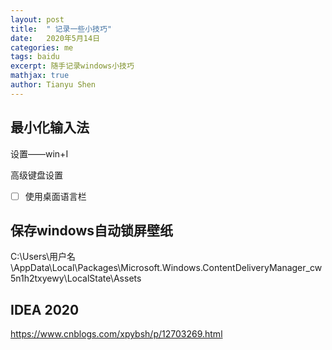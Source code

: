 ```yaml
---
layout: post
title:  " 记录一些小技巧"
date:   2020年5月14日   
categories: me
tags: baidu 
excerpt: 随手记录windows小技巧
mathjax: true
author: Tianyu Shen
---
```






## 最小化输入法

设置——win+I

高级键盘设置

- [ ] 使用桌面语言栏





## 保存windows自动锁屏壁纸

C:\Users\用户名\AppData\Local\Packages\Microsoft.Windows.ContentDeliveryManager_cw5n1h2txyewy\LocalState\Assets



## IDEA 2020

https://www.cnblogs.com/xpybsh/p/12703269.html

